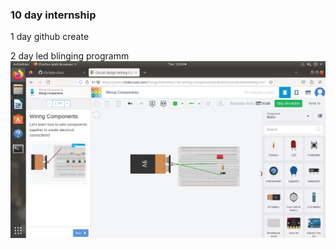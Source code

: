 ### 10 day internship
1 day github create

2 day led blinging programm
![ photo](https://github.com/Christin-chris/chris/blob/main/Screenshot%20from%202023-05-09%2012-24-05.png)
